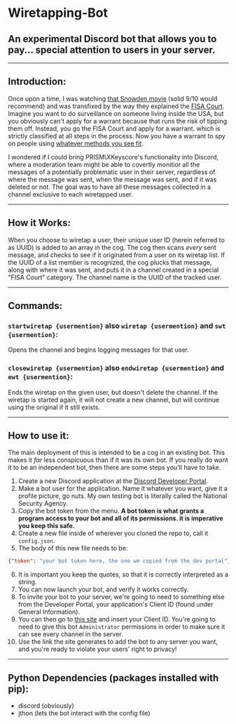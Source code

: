 # Wiretapping-Bot

## An experimental Discord bot that allows you to pay... special attention to users in your server.

---

## Introduction:
Once upon a time, I was watching [that Snowden movie](https://en.wikipedia.org/wiki/Snowden_(film)) (solid 9/10 would recommend) and was transfixed by the way they explained the [FISA Court](https://en.wikipedia.org/wiki/United_States_Foreign_Intelligence_Surveillance_Court). Imagine you want to do surveillance on someone living inside the USA, but you obviously can't apply for a warrant because that runs the risk of tipping them off. Instead, you go the FISA Court and apply for a warrant. which is strictly classified at all steps in the process. Now you have a warrant to spy on people using [whatever methods you see fit](https://en.wikipedia.org/wiki/XKeyscore).

I wondered if I could bring PRISM\XKeyscore's functionality into Discord, where a moderation team might be able to covertly monitior all the messages of a potentially problematic user in their server, regardless of where the message was sent, when the message was sent, and if it was deleted or not. The goal was to have all these messages collected in a channel exclusive to each wiretapped user.

---

## How it Works:

When you choose to wiretap a user, their unique user ID (herein referred to as UUID) is added to an array in the cog. The cog then scans *every* sent message, and checks to see if it originated from a user on its wiretap list. If the UUID of a list member is recognized, the cog plucks that message, along with where it was sent, and puts it in a channel created in a special "FISA Court" category. The channel name is the UUID of the tracked user.

---

## Commands:

### `startwiretap {usermention}` also `wiretap {usermention}` and `swt {usermention}`:
Opens the channel and begins logging messages for that user.

### `closewiretap {usermention}` also `endwiretap {usermention}` and `ewt {usermention}`:
Ends the wiretap on the given user, but doesn't delete the channel. If the wiretap is started again, it will not create a new channel, but will continue using the original if it still exists.

---

## How to use it:
The main deployment of this is intended to be a cog in an existing bot. This makes it *far* less conspicuous than if it was its own bot. If you really do want it to be an independent bot, then there are some steps you'll have to take.

1. Create a new Discord application at the [Discord Developer Portal](https://discord.com/developers/applications).
2. Make a bot user for the application. Name it whatever you want, give it a profile picture, go nuts. My own testing bot is literally called the National Security Agency.
3. Copy the bot token from the menu. **A bot token is what grants a program access to your bot and all of its permissions. it is imperative you keep this safe.**
4. Create a new file inside of wherever you cloned the repo to, call it `config.json`.
5. The body of this new file needs to be:
```json
{"token": "your bot token here, the one we copied from the dev portal"}
```
6. It is important you keep the quotes, so that it is correctly interpreted as a string.
7. You can now launch your bot, and verify it works correctly.
8. To invite your bot to your server, we're going to need to something else from the Developer Portal, your application's Client ID (found under General Information).
9. You can then go to [this site](https://discordapi.com/permissions.html) and insert your Client ID. You're going to need to give this bot `Administrator` permissions in order to make sure it can see every channel in the server.
10. Use the link the site generates to add the bot to any server you want, and you're ready to violate your users' right to privacy!

---

## Python Dependencies (packages installed with pip):
* discord (obviously)
* jthon (lets the bot interact with the config file)